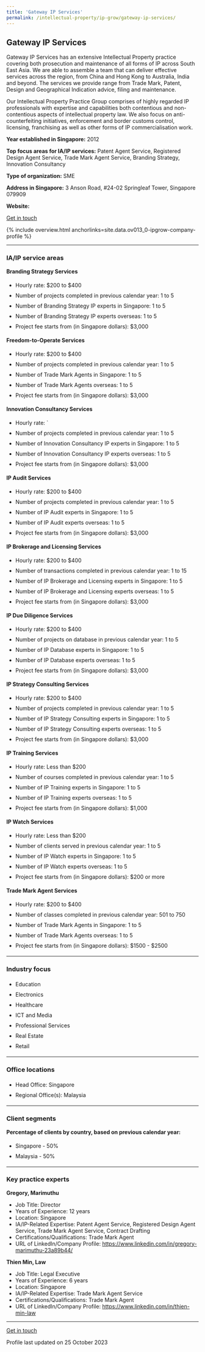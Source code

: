 ```yaml
---
title: 'Gateway IP Services'
permalink: /intellectual-property/ip-grow/gateway-ip-services/
---
```


## Gateway IP Services

Gateway IP Services has an extensive Intellectual Property practice covering both prosecution and maintenance of all forms of IP across South East Asia. We are able to assemble a team that can deliver effective services across the region, from China and Hong Kong to Australia, India and beyond. The services we provide range from Trade Mark, Patent, Design and Geographical Indication advice, filing and maintenance. 

Our Intellectual Property Practice Group comprises of highly regarded IP professionals with expertise and capabilities both contentious and non-contentious aspects of intellectual property law. We also focus on  anti-counterfeiting initiatives, enforcement and border customs control, licensing, franchising as well as other forms of IP commercialisation work.

<b>Year established in Singapore:</b> 2012

<b>Top focus areas for IA/IP services:</b> Patent Agent Service, Registered Design Agent Service, Trade Mark Agent Service, Branding Strategy, Innovation Consultancy

<b>Type of organization:</b> SME

<b>Address in Singapore:</b> 3 Anson Road, #24-02 Springleaf Tower, Singapore 079909

<b>Website:</b> <a href=''></a>

<a class='btn' href='https://form.gov.sg/65112062020dec00122360e7' target='_blank' rel='noopener'>Get in touch</a>

{% include overview.html anchorlinks=site.data.ov013_0-ipgrow-company-profile %}

---
<a name='ip-related-service-areas'></a>
### IA/IP service areas

**Branding Strategy Services**

<ul>
<li style='line-height: 27px; margin: 0px 0px !important'>Hourly rate:  $200 to $400</li>
<li style='line-height: 27px; margin: 0px 0px !important'>Number of projects completed in previous calendar year: 1 to 5</li>
<li style='line-height: 27px; margin: 0px 0px !important'>Number of Branding Strategy IP experts in Singapore: 1 to 5</li>
<li style='line-height: 27px; margin: 0px 0px !important'>Number of Branding Strategy IP experts overseas: 1 to 5</li>
<li style='line-height: 27px; margin: 0px 0px !important'>Project fee starts from (in Singapore dollars):  $3,000</li>
</ul>

**Freedom-to-Operate Services**

<ul>
<li style='line-height: 27px; margin: 0px 0px !important'>Hourly rate:   $200 to $400</li>
<li style='line-height: 27px; margin: 0px 0px !important'>Number of projects completed in previous calendar year: 1 to 5</li>
<li style='line-height: 27px; margin: 0px 0px !important'>Number of Trade Mark Agents in Singapore: 1 to 5</li>
<li style='line-height: 27px; margin: 0px 0px !important'>Number of Trade Mark Agents overseas: 1 to 5</li>
<li style='line-height: 27px; margin: 0px 0px !important'>Project fee starts from (in Singapore dollars):  $3,000</li>
</ul>

**Innovation Consultancy Services**

<ul>
<li style='line-height: 27px; margin: 0px 0px !important'>Hourly rate:  `</li>
<li style='line-height: 27px; margin: 0px 0px !important'>Number of projects completed in previous calendar year: 1 to 5</li>
<li style='line-height: 27px; margin: 0px 0px !important'>Number of Innovation Consultancy IP experts in Singapore: 1 to 5</li>
<li style='line-height: 27px; margin: 0px 0px !important'>Number of Innovation Consultancy IP experts overseas: 1 to 5</li>
<li style='line-height: 27px; margin: 0px 0px !important'>Project fee starts from (in Singapore dollars):  $3,000</li>
</ul>

**IP Audit Services**

<ul>
<li style='line-height: 27px; margin: 0px 0px !important'>Hourly rate:  $200 to $400</li>
<li style='line-height: 27px; margin: 0px 0px !important'>Number of projects completed in previous calendar year: 1 to 5</li>
<li style='line-height: 27px; margin: 0px 0px !important'>Number of IP Audit experts in Singapore: 1 to 5</li>
<li style='line-height: 27px; margin: 0px 0px !important'>Number of IP Audit experts overseas: 1 to 5</li>
<li style='line-height: 27px; margin: 0px 0px !important'>Project fee starts from (in Singapore dollars):  $3,000</li>
</ul>

**IP Brokerage and Licensing Services**

<ul>
<li style='line-height: 27px; margin: 0px 0px !important'>Hourly rate:  $200 to $400</li>
<li style='line-height: 27px; margin: 0px 0px !important'>Number of transactions completed in previous calendar year: 1 to 15</li>
<li style='line-height: 27px; margin: 0px 0px !important'>Number of IP Brokerage and Licensing experts in Singapore: 1 to 5</li>
<li style='line-height: 27px; margin: 0px 0px !important'>Number of IP Brokerage and Licensing experts overseas: 1 to 5</li>
<li style='line-height: 27px; margin: 0px 0px !important'>Project fee starts from (in Singapore dollars):  $3,000</li>
</ul>

**IP Due Diligence Services**

<ul>
<li style='line-height: 27px; margin: 0px 0px !important'>Hourly rate:  $200 to $400</li>
<li style='line-height: 27px; margin: 0px 0px !important'>Number of projects on database in previous calendar year: 1 to 5</li>
<li style='line-height: 27px; margin: 0px 0px !important'>Number of IP Database experts in Singapore: 1 to 5</li>
<li style='line-height: 27px; margin: 0px 0px !important'>Number of IP Database experts overseas: 1 to 5</li>
<li style='line-height: 27px; margin: 0px 0px !important'>Project fee starts from (in Singapore dollars):  $3,000</li>
</ul>

**IP Strategy Consulting Services**

<ul>
<li style='line-height: 27px; margin: 0px 0px !important'>Hourly rate:  $200 to $400</li>
<li style='line-height: 27px; margin: 0px 0px !important'>Number of projects completed in previous calendar year: 1 to 5</li>
<li style='line-height: 27px; margin: 0px 0px !important'>Number of IP Strategy Consulting experts in Singapore: 1 to 5</li>
<li style='line-height: 27px; margin: 0px 0px !important'>Number of IP Strategy Consulting experts overseas: 1 to 5</li>
<li style='line-height: 27px; margin: 0px 0px !important'>Project fee starts from (in Singapore dollars):  $3,000</li>
</ul>

**IP Training Services**

<ul>
<li style='line-height: 27px; margin: 0px 0px !important'>Hourly rate:   Less than $200</li>
<li style='line-height: 27px; margin: 0px 0px !important'>Number of courses completed in previous calendar year: 1 to 5</li>
<li style='line-height: 27px; margin: 0px 0px !important'>Number of IP Training experts in Singapore: 1 to 5</li>
<li style='line-height: 27px; margin: 0px 0px !important'>Number of IP Training experts overseas: 1 to 5</li>
<li style='line-height: 27px; margin: 0px 0px !important'>Project fee starts from (in Singapore dollars):  $1,000</li>
</ul>

**IP Watch Services**

<ul>
<li style='line-height: 27px; margin: 0px 0px !important'>Hourly rate:   Less than $200</li>
<li style='line-height: 27px; margin: 0px 0px !important'>Number of clients served in previous calendar year: 1 to 5</li>
<li style='line-height: 27px; margin: 0px 0px !important'>Number of IP Watch experts in Singapore: 1 to 5</li>
<li style='line-height: 27px; margin: 0px 0px !important'>Number of IP Watch experts overseas: 1 to 5</li>
<li style='line-height: 27px; margin: 0px 0px !important'>Project fee starts from (in Singapore dollars):  $200 or more</li>
</ul>

**Trade Mark Agent Services**

<ul>
<li style='line-height: 27px; margin: 0px 0px !important'>Hourly rate:  $200 to $400</li>
<li style='line-height: 27px; margin: 0px 0px !important'>Number of classes completed in previous calendar year: 501 to 750</li>
<li style='line-height: 27px; margin: 0px 0px !important'>Number of Trade Mark Agents in Singapore: 1 to 5</li>
<li style='line-height: 27px; margin: 0px 0px !important'>Number of Trade Mark Agents overseas: 1 to 5</li>
<li style='line-height: 27px; margin: 0px 0px !important'>Project fee starts from (in Singapore dollars):  $1500 - $2500</li>
</ul>

---
<a name='industry-focus'></a>
### Industry focus

<ul><li style='line-height: 27px; margin: 0px 0px !important'> Education</li><li style='line-height: 27px; margin: 0px 0px !important'>Electronics</li><li style='line-height: 27px; margin: 0px 0px !important'>Healthcare</li><li style='line-height: 27px; margin: 0px 0px !important'>ICT and Media</li><li style='line-height: 27px; margin: 0px 0px !important'>Professional Services</li><li style='line-height: 27px; margin: 0px 0px !important'>Real Estate</li><li style='line-height: 27px; margin: 0px 0px !important'>Retail</li></ul>

---
<a name='office-locations'></a>
### Office locations

<ul><li style='line-height: 27px; margin: 0px 0px !important'> Head Office: Singapore</li><li style='line-height: 27px; margin: 0px 0px !important'>Regional Office(s): Malaysia</li></ul>

---
<a name='client-segments'></a>
### Client segments

**Percentage of clients by country, based on previous calendar year:**

<ul><li style='line-height: 27px; margin: 0px 0px !important'> Singapore - 50%</li><li style='line-height: 27px; margin: 0px 0px !important'>Malaysia - 50%</li></ul>

---
<a name='key-practice-experts'></a>
### Key practice experts

**Gregory, Marimuthu**

- Job Title: Director
- Years of Experience: 12 years
- Location: Singapore
- IA/IP-Related Expertise: Patent Agent Service, Registered Design Agent Service, Trade Mark Agent Service, Contract Drafting
- Certifications/Qualifications: Trade Mark Agent
- URL of LinkedIn/Company Profile: <a href="https://www.linkedin.com/in/gregory-marimuthu-23a89b44/" target="_blank" rel="noopener">https://www.linkedin.com/in/gregory-marimuthu-23a89b44/</a>

**Thien Min, Law**

- Job Title: Legal Executive
- Years of Experience: 6 years
- Location: Singapore
- IA/IP-Related Expertise: Trade Mark Agent Service
- Certifications/Qualifications: Trade Mark Agent
- URL of LinkedIn/Company Profile: <a href="https://www.linkedin.com/in/thien-min-law" target="_blank" rel="noopener">https://www.linkedin.com/in/thien-min-law</a>

---
<p>
<a class='btn' href='https://form.gov.sg/65112062020dec00122360e7' target='_blank' rel='noopener'>Get in touch</a>
</p>
Profile last updated on 25 October 2023
